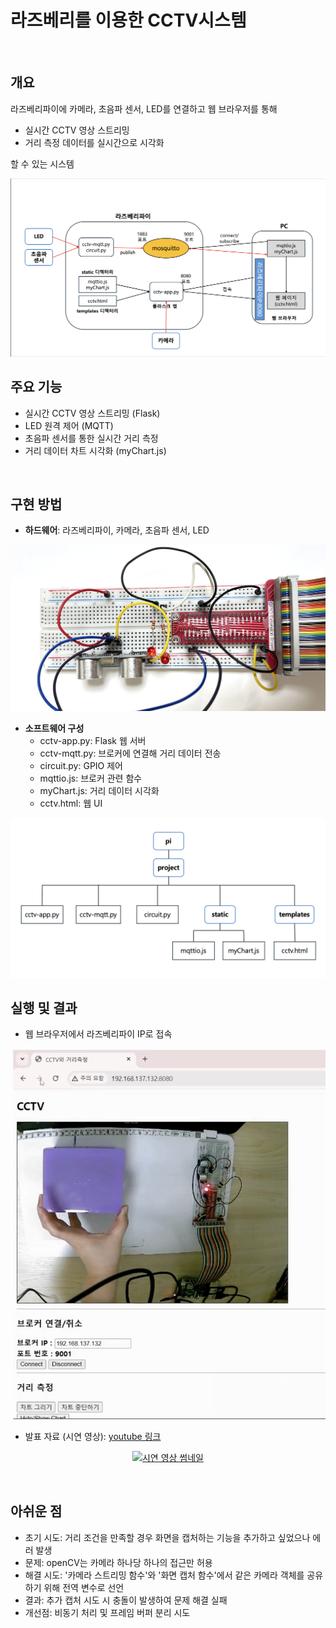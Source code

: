 # 라즈베리를 이용한 CCTV시스템

<br>

## 개요
   라즈베리파이에 카메라, 초음파 센서, LED를 연결하고 웹 브라우저를 통해
   - 실시간 CCTV 영상 스트리밍
   - 거리 측정 데이터를 실시간으로 시각화

   할 수 있는 시스템

   <img src="images/system-diagram.png" alt="시스템 구조" width="600">

<br>

## 주요 기능

   - 실시간 CCTV 영상 스트리밍 (Flask)
   - LED 원격 제어 (MQTT)
   - 초음파 센서를 통한 실시간 거리 측정
   - 거리 데이터 차트 시각화 (myChart.js)

<br>

## 구현 방법
   - **하드웨어**: 라즈베리파이, 카메라, 초음파 센서, LED

   <img src="images/circuit.png" alt="회로 사진" width="600">
   
   - **소프트웨어 구성**   
     - cctv-app.py: Flask 웹 서버
     - cctv-mqtt.py: 브로커에 연결해 거리 데이터 전송
     - circuit.py: GPIO 제어
     - mqttio.js: 브로커 관련 함수
     - myChart.js: 거리 데이터 시각화
     - cctv.html: 웹 UI

   <img src="images/project-structure.png" alt="디렉터리 구조" width="600">

<br>
     
## 실행 및 결과

   - 웹 브라우저에서 라즈베리파이 IP로 접속

   <img src="images/web-demo.png" alt="웹 브라우저 화면" width="600">
   
   - 발표 자료 (시연 영상): [youtube 링크](https://youtu.be/27KshG3Z6lI)

<p align="center">
    <a href="https://youtu.be/27KshG3Z6lI">
        <img src="https://img.youtube.com/vi/27KshG3Z6lI/0.jpg" alt="시연 영상 썸네일">
    </a>
</p>

<br>

## 아쉬운 점

   - 초기 시도: 거리 조건을 만족할 경우 화면을 캡처하는 기능을 추가하고 싶었으나 에러 발생
   - 문제: openCV는 카메라 하나당 하나의 접근만 허용
   - 해결 시도: '카메라 스트리밍 함수'와 '화면 캡처 함수'에서 같은 카메라 객체를 공유하기 위해
               전역 변수로 선언
   - 결과: 추가 캡처 시도 시 충돌이 발생하여 문제 해결 실패
   - 개선점: 비동기 처리 및 프레임 버퍼 분리 시도
